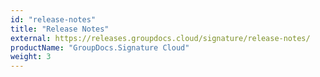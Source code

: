 ```yaml
---
id: "release-notes"
title: "Release Notes"
external: https://releases.groupdocs.cloud/signature/release-notes/
productName: "GroupDocs.Signature Cloud"
weight: 3
---
```

